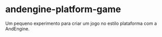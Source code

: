 andengine-platform-game
=======================

Um pequeno experimento para criar um jogo no estilo plataforma com a AndEngine.
